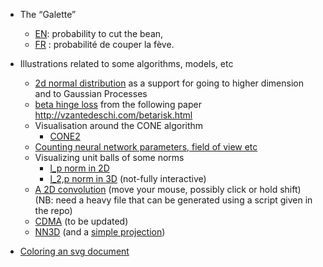 

- The “Galette”
    - [EN](http://twitwi.github.io/teaching-weblets/galette): probability to cut the bean,
    - [FR](http://twitwi.github.io/teaching-weblets/galette/index-fr.html) : probabilité de couper la fève.

- Illustrations related to some algorithms, models, etc
    - [2d normal distribution](http://twitwi.github.io/teaching-weblets/gaussian2d/gaussian2d.html) as a support for going to higher dimension and to Gaussian Processes
    - [beta hinge loss](http://twitwi.github.io/teaching-weblets/beta-hinge-loss/beta-hinge-loss.html) from the following paper http://vzantedeschi.com/betarisk.html
    - Visualisation around the CONE algorithm
        - [CONE2](http://twitwi.github.io/teaching-weblets/cones/massive-cones_v2.html)
    - [Counting neural network parameters, field of view etc](http://twitwi.github.io/teaching-weblets/nn-params/nn-params.html)
    - Visualizing unit balls of some norms
        - [l_p norm in 2D](http://twitwi.github.io/teaching-weblets/norms/norms.html)
        - [l_2,p norm in 3D](http://twitwi.github.io/teaching-weblets/norms/norms-3d.html) (not-fully interactive)
    - [A 2D convolution](http://twitwi.github.io/teaching-weblets/convolution/index.html) (move your mouse, possibly click or hold shift) (NB: need a heavy file that can be generated using a script given in the repo)
    - [CDMA](http://twitwi.github.io/teaching-weblets/cdma/cdma.html) (to be updated)
    - [NN3D](http://twitwi.github.io/teaching-weblets/nn-3d-steps/nn-3d-one-step.html) (and a [simple projection](http://twitwi.github.io/teaching-weblets/nn-3d-steps/nn-3d-proj2d.html))

- [Coloring an svg document](http://twitwi.github.io/teaching-weblets/coloring-svg/coloring.html)

